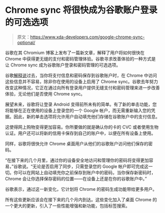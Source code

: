 # Chrome sync 将很快成为谷歌账户登录的可选选项

> 原文：<https://www.xda-developers.com/google-chrome-sync-optional/>

谷歌在其 Chromium 博客上发布了一篇新文章，解释了用户将如何很快在 Chrome 中获得更无缝的支付和密码管理体验。谷歌寻求改善体验的一种方式是让 Chrome sync 成为谷歌账户登录和密码管理的可选选项。

谷歌[解释说](https://blog.chromium.org/2020/12/seamless-payments-and-password.html)过去，当你将支付信息和密码保存到谷歌账户时，在 Chrome 中访问这些信息并不容易，除非你在使用的设备上启用了 Chrome sync。谷歌去年努力改变这种情况，它正在通过向所有登录用户提供无缝支付和密码管理来进一步改善体验，无论他们是否使用 Chrome sync。

展望未来，谷歌将让登录 Android 变得前所未有的简单。有了新的单击功能，您将能够在正在使用的设备上登录您的一个 Google 帐户，而无需重新输入您的凭据。因此，新的单击选项将允许用户自动填充他们存储在谷歌账户中的支付信息。

这使得网上购物变得更加容易。你所要做的就是确认你的卡的 CVC 或者使用生物认证。用户还可以将新的信用卡保存到自己的账户中，以便在所有设备上使用。

同样，谷歌将很快允许 Chrome 桌面用户从他们的谷歌账户访问他们保存的密码。

“在接下来的几个月里，通过你的设备安全地访问和管理你的密码将变得更加容易，”谷歌说。“无论是否启用了同步，只需登录您的 Google 帐户即可完成这一切。你可以在网站上自动填充你之前保存到账户中的密码，当你保存新密码时，Chrome 会让你选择保存密码的位置——在设备上还是在你的谷歌账户中。”

谷歌表示，通过这一新变化，它计划将 Chrome 的密码生成功能带给更多用户。

所有这些更新应该会在接下来的几个月内到达。这些变化加入了桌面 Chrome 的一个更大的更新，引入了一些性能增强和新功能，包括标签搜索。